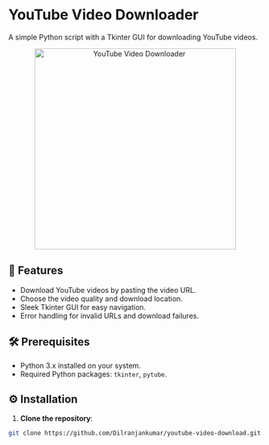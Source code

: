 # YouTube Video Downloader

A simple Python script with a Tkinter GUI for downloading YouTube videos.

<div align="center">
  <img src="https://images.minitool.com/youtubedownload.minitool.com/images/uploads/2023/07/download-youtube-video-thumbnail.jpg" alt="YouTube Video Downloader" width="400">
</div>

## 🚀 Features

- Download YouTube videos by pasting the video URL.
- Choose the video quality and download location.
- Sleek Tkinter GUI for easy navigation.
- Error handling for invalid URLs and download failures.

## 🛠️ Prerequisites

- Python 3.x installed on your system.
- Required Python packages: `tkinter`, `pytube`.

## ⚙️ Installation

1. **Clone the repository**:

```bash
git clone https://github.com/Dilranjankumar/youtube-video-download.git


